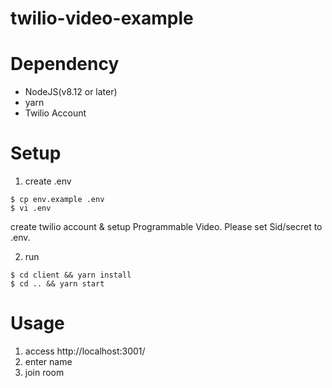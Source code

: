 # twilio-video-example

# Dependency
- NodeJS(v8.12 or later)
- yarn
- Twilio Account

# Setup
1. create .env
```
$ cp env.example .env
$ vi .env 
```
create twilio account & setup Programmable Video.
Please set Sid/secret to .env.


2. run
```
$ cd client && yarn install
$ cd .. && yarn start
```

# Usage
1. access http://localhost:3001/
2. enter name
3. join room
